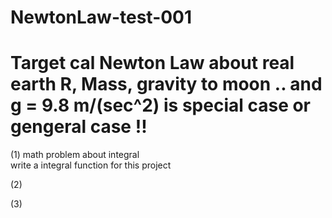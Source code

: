 # NewtonLaw-test-001


# Target cal Newton Law about real earth R, Mass, gravity to moon .. and g = 9.8 m/(sec^2) is special case or gengeral case !!

(1) 
math problem  about integral   <br>
write a integral function for this project 


(2)



(3)
